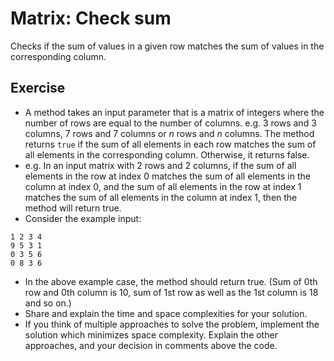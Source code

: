 # Matrix: Check sum
Checks if the sum of values in a given row matches the sum of values in the corresponding column.

## Exercise
* A method takes an input parameter that is a matrix of integers where the number of rows are equal to the number of columns. e.g. 3 rows and 3 columns, 7 rows and 7 columns or *n* rows and *n* columns. The method returns `true` if the sum of all elements in each row matches the sum of all elements in the corresponding column. Otherwise, it returns false.
* e.g. In an input matrix with 2 rows and 2 columns, if the sum of all elements in the row at index 0 matches the sum of all elements in the column at index 0, and the sum of all elements in the row at index 1 matches the sum of all elements in the column at index 1, then the method will return true.
* Consider the example input:
```
1 2 3 4
9 5 3 1
0 3 5 6
0 8 3 6
```
* In the above example case, the method should return true. (Sum of 0th row and 0th column is 10, sum of 1st row as well as the 1st column is 18 and so on.)
* Share and explain the time and space complexities for your solution.
* If you think of multiple approaches to solve the problem, implement the solution which minimizes space complexity. Explain the other approaches, and your decision in comments above the code.
